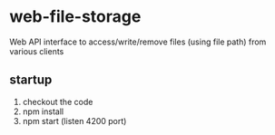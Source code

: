 # web-file-storage
Web API interface to access/write/remove files (using file path) from various clients

## startup

1. checkout the code
2. npm install
3. npm start (listen 4200 port)
